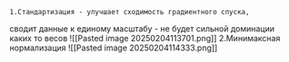	1.Стандартизация - улучшает сходимость градиентного спуска,
сводит данные к единому масштабу - не будет сильной доминации каких то весов
![[Pasted image 20250204113701.png]]
	2.Минимаксная нормализация
![[Pasted image 20250204114333.png]]


	